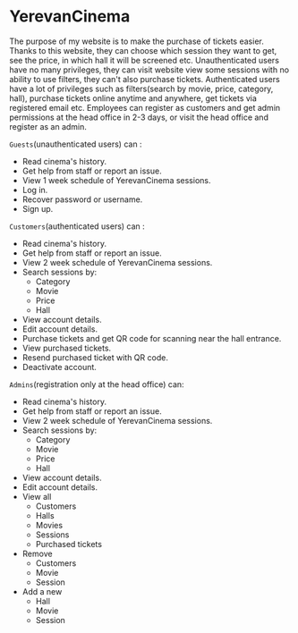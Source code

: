 # YerevanCinema

The purpose of my website is to make the purchase of tickets easier. Thanks to this website,
they can choose which session they want to get, see the price, in which hall it will be screened etc.
Unauthenticated users have no many privileges, they can visit website view some sessions with no ability to use filters,
they can't also purchase tickets.
Authenticated users have a lot of privileges such as filters(search by movie, price, category, hall),
purchase tickets online anytime and anywhere, get tickets via registered email etc.
Employees can register as customers and get admin permissions at the head office in 2-3 days,
or visit the head office and register as an admin.

`Guests`(unauthenticated users) can :
* Read cinema's history.
* Get help from staff or report an issue.
* View 1 week schedule of YerevanCinema sessions.
* Log in.
* Recover password or username.
* Sign up.

`Customers`(authenticated users) can :
* Read cinema's history.
* Get help from staff or report an issue.
* View 2 week schedule of YerevanCinema sessions.
* Search sessions by:
  * Category
  * Movie
  * Price
  * Hall
* View account details.
* Edit account details.
* Purchase tickets and get QR code for scanning near the hall entrance.
* View purchased tickets.
* Resend purchased ticket with QR code.
* Deactivate account.

`Admins`(registration only at the head office) can:
* Read cinema's history.
* Get help from staff or report an issue.
* View 2 week schedule of YerevanCinema sessions.
* Search sessions by:
  * Category
  * Movie
  * Price
  * Hall
* View account details.
* Edit account details.
* View all 
  * Customers
  * Halls
  * Movies
  * Sessions
  * Purchased tickets
* Remove 
  * Customers
  * Movie
  * Session
* Add a new 
  * Hall
  * Movie
  * Session
